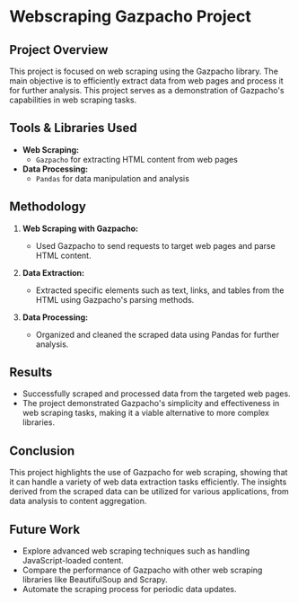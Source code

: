 # Webscraping Gazpacho Project

## Project Overview

This project is focused on web scraping using the Gazpacho library. The main objective is to efficiently extract data from web pages and process it for further analysis. This project serves as a demonstration of Gazpacho's capabilities in web scraping tasks.

## Tools & Libraries Used

- **Web Scraping:**
  - `Gazpacho` for extracting HTML content from web pages
- **Data Processing:**
  - `Pandas` for data manipulation and analysis

## Methodology

1. **Web Scraping with Gazpacho:**
   - Used Gazpacho to send requests to target web pages and parse HTML content.

2. **Data Extraction:**
   - Extracted specific elements such as text, links, and tables from the HTML using Gazpacho's parsing methods.

3. **Data Processing:**
   - Organized and cleaned the scraped data using Pandas for further analysis.

## Results

- Successfully scraped and processed data from the targeted web pages.
- The project demonstrated Gazpacho's simplicity and effectiveness in web scraping tasks, making it a viable alternative to more complex libraries.

## Conclusion

This project highlights the use of Gazpacho for web scraping, showing that it can handle a variety of web data extraction tasks efficiently. The insights derived from the scraped data can be utilized for various applications, from data analysis to content aggregation.

## Future Work

- Explore advanced web scraping techniques such as handling JavaScript-loaded content.
- Compare the performance of Gazpacho with other web scraping libraries like BeautifulSoup and Scrapy.
- Automate the scraping process for periodic data updates.

